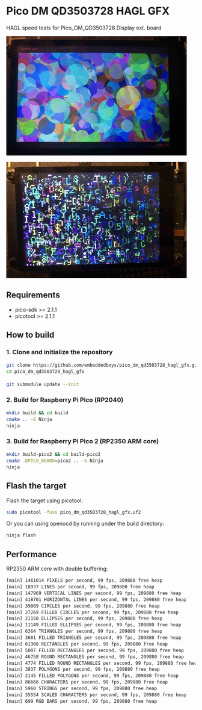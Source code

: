 # Pico DM QD3503728 HAGL GFX

HAGL speed tests for Pico_DM_QD3503728 Display ext. board

![img1](./assets/IMG_0607_compressed.jpg)

![img2](./assets/IMG_0610_compressed.jpg)

## Requirements

- pico-sdk >= 2.1.1
- picotool >= 2.1.1

## How to build

### 1. Clone and initialize the repository
```bash
git clone https://github.com/embeddedboys/pico_dm_qd3503728_hagl_gfx.git
cd pico_dm_qd3503728_hagl_gfx

git submodule update --init
```

### 2. Build for Raspberry Pi Pico (RP2040)
```bash
mkdir build && cd build
cmake .. -G Ninja
ninja
```

### 3. Build for Raspberry Pi Pico 2 (RP2350 ARM core)
```bash
mkdir build-pico2 && cd build-pico2
cmake -DPICO_BOARD=pico2 .. -G Ninja
ninja
```

## Flash the target

Flash the target using picotool:
```bash
sudo picotool -fuvx pico_dm_qd3503728_hagl_gfx.uf2
```

Or you can using openocd by running under the build directory:
```bash
ninja flash
```

## Performance

RP2350 ARM core with double buffering:

```bash
[main] 1461014 PIXELS per second, 99 fps, 209880 free heap
[main] 18937 LINES per second, 99 fps, 209880 free heap
[main] 147969 VERTICAL LINES per second, 99 fps, 209880 free heap
[main] 418701 HORIZONTAL LINES per second, 99 fps, 209880 free heap
[main] 39009 CIRCLES per second, 99 fps, 209880 free heap
[main] 27269 FILLED CIRCLES per second, 99 fps, 209880 free heap
[main] 21150 ELLIPSES per second, 99 fps, 209880 free heap
[main] 11149 FILLED ELLIPSES per second, 99 fps, 209880 free heap
[main] 6364 TRIANGLES per second, 99 fps, 209880 free heap
[main] 3681 FILLED TRIANGLES per second, 99 fps, 209880 free heap
[main] 61308 RECTANGLES per second, 99 fps, 209880 free heap
[main] 5007 FILLED RECTANGLES per second, 99 fps, 209880 free heap
[main] 46758 ROUND RECTANGLES per second, 99 fps, 209880 free heap
[main] 4774 FILLED ROUND RECTANGLES per second, 99 fps, 209880 free heap
[main] 3837 POLYGONS per second, 99 fps, 209880 free heap
[main] 2145 FILLED POLYGONS per second, 99 fps, 209880 free heap
[main] 86666 CHARACTERS per second, 99 fps, 209880 free heap
[main] 5960 STRINGS per second, 99 fps, 209880 free heap
[main] 35554 SCALED CHARACTERS per second, 99 fps, 209880 free heap
[main] 699 RGB BARS per second, 99 fps, 209880 free heap
```